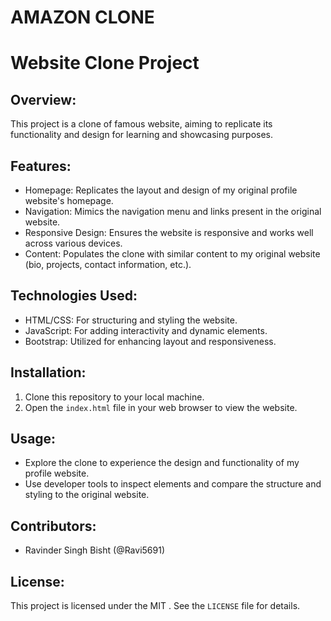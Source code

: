 # AMAZON CLONE

# Website Clone Project

## Overview:
This project is a clone of famous website, aiming to replicate its functionality and design for learning and showcasing purposes.

## Features:
- Homepage: Replicates the layout and design of my original profile website's homepage.
- Navigation: Mimics the navigation menu and links present in the original website.
- Responsive Design: Ensures the website is responsive and works well across various devices.
- Content: Populates the clone with similar content to my original website (bio, projects, contact information, etc.).

## Technologies Used:
- HTML/CSS: For structuring and styling the website.
- JavaScript: For adding interactivity and dynamic elements.
- Bootstrap: Utilized for enhancing layout and responsiveness.

## Installation:
1. Clone this repository to your local machine.
2. Open the `index.html` file in your web browser to view the website.

## Usage:
- Explore the clone to experience the design and functionality of my profile website.
- Use developer tools to inspect elements and compare the structure and styling to the original website.

## Contributors:
- Ravinder Singh Bisht (@Ravi5691)

## License:
This project is licensed under the MIT . See the `LICENSE` file for details.